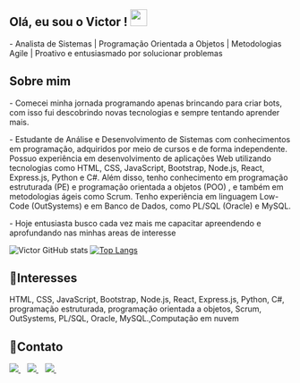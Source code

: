 ## Olá, eu sou o Victor ! <img src="https://raw.githubusercontent.com/iampavangandhi/iampavangandhi/master/gifs/Hi.gif" width="30px"></h2>
<p> - Analista de Sistemas | Programação Orientada a Objetos | Metodologias Agile | Proativo e entusiasmado por solucionar problemas  </p>

## Sobre mim 
<p> - Comecei minha jornada programando apenas brincando para criar bots, com isso fui descobrindo novas tecnologias e sempre tentando aprender mais.</p>
<p> - Estudante de Análise e Desenvolvimento de Sistemas com conhecimentos em programação, adquiridos por meio de cursos e de forma independente. Possuo experiência em desenvolvimento de aplicações Web utilizando tecnologias como HTML, CSS, JavaScript, Bootstrap, Node.js, React, Express.js, Python e C#. Além disso, tenho conhecimento em programação estruturada (PE) e programação orientada a objetos (POO) , e também em metodologias ágeis como Scrum. Tenho experiência em linguagem Low-Code (OutSystems) e em Banco de Dados, como PL/SQL (Oracle) e MySQL.  </p>
<p> - Hoje entusiasta busco cada vez mais me capacitar apreendendo e aprofundando nas minhas areas de interesse </p>

![Victor GitHub stats](https://github-readme-stats.vercel.app/api?username=victor-vrg&show_icons=true&theme=dracula)
[![Top Langs](https://github-readme-stats.vercel.app/api/top-langs/?username=victor-vrg&layout=compact)](https://github.com/anuraghazra/github-readme-stats)


## 🎯Interesses
<p>HTML, CSS, JavaScript, Bootstrap, Node.js, React, Express.js, Python, C#, programação estruturada, programação orientada a objetos, Scrum, OutSystems, PL/SQL, Oracle, MySQL.,Computação em nuvem </p>


## 💌Contato
<p align='left'>
  
  <a href="https://www.linkedin.com/in/victorvrg/">
    <img src="https://img.shields.io/badge/linkedin-%230077B5.svg?&style=for-the-badge&logo=linkedin&logoColor=white" />
  </a>&nbsp;&nbsp;
  <a href="mailto:victorvrg2003@gmail.com">
    <img src="https://img.shields.io/badge/-Gmail-c14438?style=for-the-badge&logo=Gmail&logoColor=white" />        
  </a>&nbsp;&nbsp;
   <a href="https://api.whatsapp.com/send?phone=5531997348194&text=Ol%C3%A1%2C%20eu%20vim%20do%20seu%20GitHub">
    <img src="https://img.shields.io/badge/WhatsApp-25D366?style=for-the-badge&logo=whatsapp&logoColor=white" />        
  </a>&nbsp;&nbsp;
 
</p>
